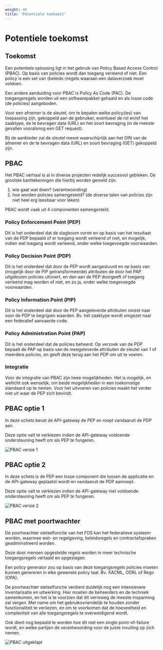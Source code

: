 ```yaml
---
weight: 40
title: 'Potentiele toekomst'
---
```


# Potentiele toekomst

## Toekomst

Een potentiele oplossing ligt in het gebruik van Policy Based Access Control (PBAC).
Op basis van policies wordt dan toegang verleend of niet.
Een policy is een set van (beleids-)regels waaraan een dataverzoek moet voldoen.

Een andere aanduiding voor PBAC is Policy As Code (PAC).
De toegangsregels worden uit een softwarepakket gehaald en als losse code (de policies) aangeboden.

Voor een afnemer is de sleutel, om te bepalen welke policy(ies) van toepassing zijn, gekoppeld aan de gebruiker,
eventueel de rol en/of het zaaktype, de te bevragen data (URL) en het soort bevraging (in de meeste gevallen vooralsnog een GET request).

Bij de aanbieder zal de sleutel meest waarschijnlijk aan het OIN van de afnemer en de te bevragen data (URL) en soort bevraging (GET) gekoppeld zijn.

## PBAC

Het PBAC verhaal is al in diverse projecten redelijk succesvol gebleken.
De grootste kanttekeningen die hierbij worden gemeld zijn:
1. wie gaat wat doen? (verantwoording)
2. hoe worden policies samengesteld? (de diverse talen van policies zijn niet heel erg leesbaar voor leken)

PBAC wordt vaak uit 4 componenten samengesteld.

### Policy Enforcement Point (PEP)

Dit is het onderdeel dat de slagboom vormt en op basis van het resultaat van de PDP bepaald of er toegang wordt verleend of niet, 
en mogelijk, indien wel toegang wordt verleend, onder welke toegevoegde voorwaarden.

### Policy Decision Point (PDP)

Dit is het onderdeel dat door de PEP wordt aangestuurd en op basis van (mogelijk door de PIP getransformeerde) attributen de door het PAP uitgekozen policies uitvoert,
en dan aan de PEP doorgeeft of toegang verleend mag worden of niet, en zo ja, onder welke toegevoegde voorwaarden.

### Policy Information Point (PIP)

Dit is het onderdeel dat door de PEP aangeleverde attributen omzet naar voor de PDP te begrijpen waarden.
Bv. het zaaktype wordt omgezet naar een federatief aanvaarde code.

### Policy Administration Point (PAP)

Dit is het onderdeel dat de policies beheerd.
Op verzoek van de PDP bepaalt de PAP op basis van de meegeleverde attributen de sleutel van 1 of meerdere policies,
en geeft deze terug aan het PDP om uit te voeren.

### Integratie

Voor de integratie van PBAC zijn twee mogelijkheden.
Het is mogelijk, en wellicht ook wenselijk, om beide mogelijkheden in een toekomstige standaard op te nemen.
Voor het uitvoeren van policies maakt het verder niet uit waar de PEP zich bevindt. 

## PBAC optie 1

In deze schets bevat de API-gateway de PEP en roept vandaaruit de PDP aan.

Deze optie valt te verkiezen indien de API-gateway voldoende ondersteuning heeft om als PEP te fungeren.

![PBAC versie 1](/architecture/modern-auth-pbac1.png)

## PBAC optie 2

In deze schets is de PEP een losse component die tussen de applicatie en de API-gateway geplaatst wordt en vandaaruit de PDP aanroept.

Deze optie valt te verkiezen indien de API-gateway niet voldoende ondersteuning heeft om als PEP te fungeren.

![PBAC versie 2](/architecture/modern-auth-pbac2.png)

## PBAC met poortwachter

De poortwachter stelselfunctie van het FDS kan het federatieve systeem worden,
waarmee wet- en regelgeving, beleidsregels en contractafspraken geadministreerd worden.

Deze door mensen opgestelde regels worden in meer technische toegangsregels vertaald en opgeslagen.

Een policy generator zou op basis van deze toegangsregels policies moeten kunnen genereren in elke gewenste policy taal.
Bv. XACML, ODRL of Rego (OPA).

De poortwachter stelselfunctie verdient duidelijk nog een intensievere inventarisatie en uitwerking.
Hier moeten de beheerders en de techniek samenkomen, 
en het is te voorzien dat dit verreweg de meeste inspanning zal vergen.
Met name om het gebruiksvriendelijk te houden zonder functionaliteit te verliezen,
en om te voorkomen dat de hoeveelheid en complexiteit van alle toegangsregels te overweldigend wordt.

Ook dient nog bepaald te worden hoe dit niet een single point-of-failure wordt,
en welke partijen de verantwoording voor de juiste invulling op zich nemen.

![PBAC uitgeklapt](/architecture/pbac1-poortwachter.png)
